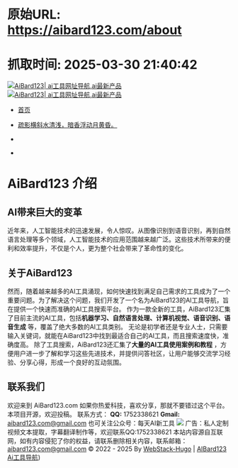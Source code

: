 # 原始URL: https://aibard123.com/about

# 抓取时间: 2025-03-30 21:40:42

[ ![AiBard123| ai工具网址导航,ai最新产品](https://aibard123.com/assets/images/bt.png) ![AiBard123| ai工具网址导航,ai最新产品](https://aibard123.com/assets/images/bt.png) ](https://aibard123.com/about "AiBard123| ai工具网址导航,ai最新产品")
  * [ 首页 ](https://aibard123.com/)


  * [疏影横斜水清浅，暗香浮动月黄昏。](https://aibard123.com/about)
  * [](javascript:)
  * [](javascript:)


# AiBard123 介绍
## AI带来巨大的变革
近年来，人工智能技术的迅速发展，令人惊叹。从图像识别到语音识别，再到自然语言处理等多个领域，人工智能技术的应用范围越来越广泛。这些技术所带来的便利和效率提升，不仅是个人，更为整个社会带来了革命性的变化。
## 关于AiBard123
然而，随着越来越多的AI工具涌现，如何快速找到满足自己需求的工具成为了一个重要问题。为了解决这个问题，我们开发了一个名为AiBard123的AI工具导航，旨在提供一个快速而准确的AI工具搜索平台。
作为一款全新的工具，AiBard123汇集了目前主流的AI工具，包括**机器学习、自然语言处理、计算机视觉、语音识别、语音生成** 等，覆盖了绝大多数的AI工具类别。
无论是初学者还是专业人士，只需要输入关键词，就能在AiBard123中找到最适合自己的AI工具，而且搜索速度快，准确度高。
除了工具搜索，AiBard123还汇集了**大量的AI工具使用案例和教程** ，方便用户进一步了解和学习这些先进技术，并提供问答社区，让用户能够交流学习经验、分享心得，形成一个良好的互动氛围。
## 联系我们
欢迎来到 AiBard123.com 如果你热爱科技，喜欢分享，那就不要错过这个平台。
本项目开源，欢迎投稿。
联系方式：
**QQ:** 1752338621
**Gmail:** aibard123.com@gmail.com
也可关注公众号：每天AI新工具
![](https://aibard123.com/images/aitools/2024/03/qrcode_for_gh_dde1b429630d_258.jpg)
广告：私人定制视频文本提取，字幕翻译制作等，欢迎联系QQ:1752338621
[ ](javascript:) [ ](javascript:) [ ](https://aibard123.com/about/) [ ](javascript:)
本站内容源自互联网，如有内容侵犯了你的权益，请联系删除相关内容，联系邮箱：aibard123.com@gmail.com © 2022 - 2025 By [WebStack-Hugo](https://github.com/shenweiyan/WebStack-Hugo) | [AIBard123 Ai工具导航](https://www.aibard123.com/))
